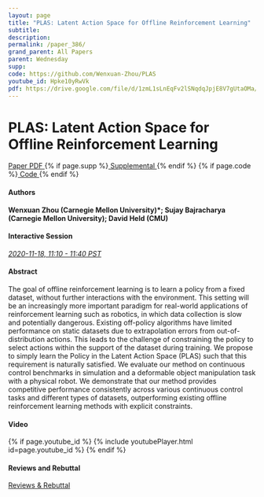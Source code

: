 ```yaml
---
layout: page
title: "PLAS: Latent Action Space for Offline Reinforcement Learning"
subtitle: 
description:
permalink: /paper_386/
grand_parent: All Papers
parent: Wednesday
supp: 
code: https://github.com/Wenxuan-Zhou/PLAS
youtube_id: Hpke10yRwVk
pdf: https://drive.google.com/file/d/1zmL1sLnEqFv2lSNqdqJpjE8V7gUtaOMa/view
---
```


# PLAS: Latent Action Space for Offline Reinforcement Learning

<a href="https://drive.google.com/file/d/1zmL1sLnEqFv2lSNqdqJpjE8V7gUtaOMa/view" target="_blank" rel="noopener noreferrer" class="btn btn-blue"><i class="fa fa-file-text-o" aria-hidden="true"></i> Paper PDF </a> {% if page.supp %}<a href="" target="_blank" rel="noopener noreferrer" class="btn btn-green"><i class="fa fa-file-text-o" aria-hidden="true"></i> Supplemental </a>{% endif %} {% if page.code %}<a href="https://github.com/Wenxuan-Zhou/PLAS" target="_blank" rel="noopener noreferrer" class="btn"><i class="fa fa-github" aria-hidden="true"></i> Code </a>{% endif %} 

#### Authors
**Wenxuan Zhou (Carnegie Mellon University)*; Sujay Bajracharya (Carnegie Mellon University); David Held (CMU)**

#### Interactive Session
<a href="https://pheedloop.com/corl2020/virtual/?page=sessions&section=SESNL7FZR03IQDGVC" target="_blank" rel="noopener noreferrer"><em>2020-11-18, 11:10 - 11:40 PST </em></a>

#### Abstract
The goal of offline reinforcement learning is to learn a policy from a fixed dataset, without further interactions with the environment. This setting will be an increasingly more important paradigm for real-world applications of reinforcement learning such as robotics, in which data collection is slow and potentially dangerous. Existing off-policy algorithms have limited performance on static datasets due to extrapolation errors from out-of-distribution actions. This leads to the challenge of constraining the policy to select actions within the support of the dataset during training. We propose to simply learn the Policy in the Latent Action Space (PLAS) such that this requirement is naturally satisfied. We evaluate our method on continuous control benchmarks in simulation and a deformable object manipulation task with a physical robot. We demonstrate that our method provides competitive performance consistently across various continuous control tasks and different types of datasets, outperforming existing offline reinforcement learning methods with explicit constraints.

#### Video
{% if page.youtube_id %}
{% include youtubePlayer.html id=page.youtube_id %}
{% endif %}

#### Reviews and Rebuttal
<a href="https://drive.google.com/file/d/1P9zA19ylL8BT0xlbQlgBlSANhyv3m6Cf/view" target="_blank" rel="noopener noreferrer" class="btn btn-purple"><i class="fa fa-pencil-square-o" aria-hidden="true"></i> Reviews & Rebuttal </a>


